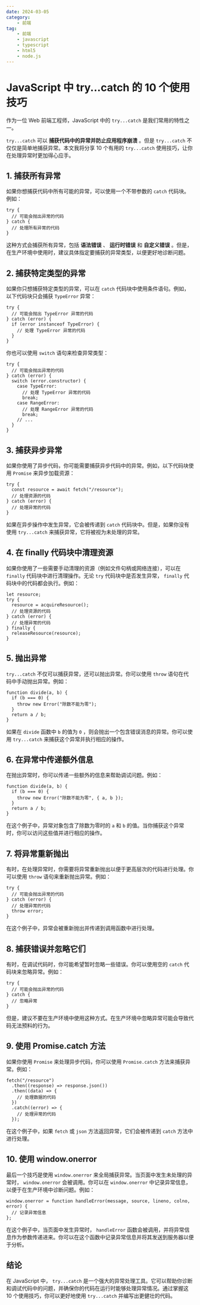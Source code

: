 ```yaml
---
date: 2024-03-05
category:
    - 前端
tag:
    - 前端
    - javascript
    - typescript
    - html5
    - node.js
---
```

 # JavaScript 中 try...catch 的 10 个使用技巧
作为一位 Web 前端工程师，JavaScript 中的 ` try...catch ` 是我们常用的特性之一。

` try...catch ` 可以 **捕获代码中的异常并防止应用程序崩溃** 。但是 ` try...catch `
不仅仅是简单地捕获异常。本文我将分享 10 个有用的 ` try...catch ` 使用技巧，让你在处理异常时更加得心应手。

##  1\. 捕获所有异常

如果你想捕获代码中所有可能的异常，可以使用一个不带参数的 ` catch ` 代码块。例如：

    
    
    try {
      // 可能会抛出异常的代码
    } catch {
      // 处理所有异常的代码
    }

这种方式会捕获所有异常，包括 **语法错误** 、 **运行时错误** 和 **自定义错误**
。但是，在生产环境中使用时，建议具体指定要捕获的异常类型，以便更好地诊断问题。

##  2\. 捕获特定类型的异常

如果你只想捕获特定类型的异常，可以在 ` catch ` 代码块中使用条件语句。例如，以下代码块只会捕获 ` TypeError ` 异常：

    
    
    try {
      // 可能会抛出 TypeError 异常的代码
    } catch (error) {
      if (error instanceof TypeError) {
        // 处理 TypeError 异常的代码
      }
    }

你也可以使用 ` switch ` 语句来检查异常类型：

    
    
    try {
      // 可能会抛出异常的代码
    } catch (error) {
      switch (error.constructor) {
        case TypeError:
          // 处理 TypeError 异常的代码
          break;
        case RangeError:
          // 处理 RangeError 异常的代码
          break;
        // ...
      }
    }

##  3\. 捕获异步异常

如果你使用了异步代码，你可能需要捕获异步代码中的异常。例如，以下代码块使用 ` Promise ` 来异步加载资源：

    
    
    try {
      const resource = await fetch("/resource");
      // 处理资源的代码
    } catch (error) {
      // 处理异常的代码
    }

如果在异步操作中发生异常，它会被传递到 ` catch ` 代码块中。但是，如果你没有使用 ` try...catch `
来捕获异常，它将被视为未处理的异常。

##  4\. 在 finally 代码块中清理资源

如果你使用了一些需要手动清理的资源（例如文件句柄或网络连接），可以在 ` finally ` 代码块中进行清理操作。无论 ` try `
代码块中是否发生异常， ` finally ` 代码块中的代码都会执行。例如：

    
    
    let resource;
    try {
      resource = acquireResource();
      // 处理资源的代码
    } catch (error) {
      // 处理异常的代码
    } finally {
      releaseResource(resource);
    }

##  5\. 抛出异常

` try...catch ` 不仅可以捕获异常，还可以抛出异常。你可以使用 ` throw ` 语句在代码中手动抛出异常。例如：

    
    
    function divide(a, b) {
      if (b === 0) {
        throw new Error("除数不能为零");
      }
      return a / b;
    }

如果在 ` divide ` 函数中 ` b ` 的值为 ` 0 ` ，则会抛出一个包含错误消息的异常。你可以使用 ` try...catch `
来捕获这个异常并执行相应的操作。

##  6\. 在异常中传递额外信息

在抛出异常时，你可以传递一些额外的信息来帮助调试问题。例如：

    
    
    function divide(a, b) {
      if (b === 0) {
        throw new Error("除数不能为零", { a, b });
      }
      return a / b;
    }

在这个例子中，异常对象包含了除数为零时的 ` a ` 和 ` b ` 的值。当你捕获这个异常时，你可以访问这些值并进行相应的操作。

##  7\. 将异常重新抛出

有时，在处理异常时，你需要将异常重新抛出以便于更高层次的代码进行处理。你可以使用 ` throw ` 语句来重新抛出异常。例如：

    
    
    try {
      // 可能会抛出异常的代码
    } catch (error) {
      // 处理异常的代码
      throw error;
    }

在这个例子中，异常会被重新抛出并传递到调用函数中进行处理。

##  8\. 捕获错误并忽略它们

有时，在调试代码时，你可能希望暂时忽略一些错误。你可以使用空的 ` catch ` 代码块来忽略异常。例如：

    
    
    try {
      // 可能会抛出异常的代码
    } catch {
      // 忽略异常
    }

但是，建议不要在生产环境中使用这种方式。在生产环境中忽略异常可能会导致代码无法预料的行为。

##  9\. 使用 Promise.catch 方法

如果你使用 ` Promise ` 来处理异步代码，你可以使用 ` Promise.catch ` 方法来捕获异常。例如：

    
    
    fetch("/resource")
      .then((response) => response.json())
      .then((data) => {
        // 处理数据的代码
      })
      .catch((error) => {
        // 处理异常的代码
      });

在这个例子中，如果 ` fetch ` 或 ` json ` 方法返回异常，它们会被传递到 ` catch ` 方法中进行处理。

##  10\. 使用 window.onerror

最后一个技巧是使用 ` window.onerror ` 来全局捕获异常。当页面中发生未处理的异常时， ` window.onerror `
会被调用。你可以在 ` window.onerror ` 中记录异常信息，以便于在生产环境中诊断问题。例如：

    
    
    window.onerror = function handleError(message, source, lineno, colno, error) {
      // 记录异常信息
    };

在这个例子中，当页面中发生异常时， ` handleError `
函数会被调用，并将异常信息作为参数传递进来。你可以在这个函数中记录异常信息并将其发送到服务器以便于分析。

##  结论

在 JavaScript 中， ` try...catch `
是一个强大的异常处理工具。它可以帮助你诊断和调试代码中的问题，并确保你的代码在运行时能够处理异常情况。通过掌握这 10 个使用技巧，你可以更好地使用 `
try...catch ` 并编写出更健壮的代码。

